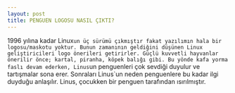 ```yaml
---
layout: post
title: PENGUEN LOGOSU NASIL ÇIKTI?
---
```


1996 yılına kadar Linux`un üç sürümü çıkmıştır fakat yazılımın hala bir logosu/maskotu yoktur. Bunun zamanının geldiğini düşünen Linux geliştiricileri logo önerileri getirirler. Güçlü kuvvetli hayvanlar önerilir önce; kartal, piranha, köpek balığı gibi. Bu yönde kafa yorma faslı devam ederken, Linus`un penguenleri çok sevdiği duyulur ve tartışmalar sona erer. Sonraları Linus`un neden penguenlere bu kadar ilgi duyduğu anlaşılır. Linus, çocukken bir penguen tarafından ısırılmıştır.

